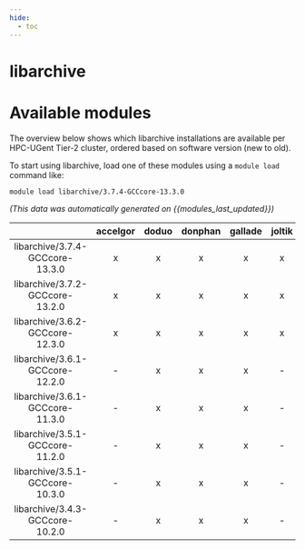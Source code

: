 ```yaml
---
hide:
  - toc
---
```


libarchive
==========

# Available modules


The overview below shows which libarchive installations are available per HPC-UGent Tier-2 cluster, ordered based on software version (new to old).

To start using libarchive, load one of these modules using a `module load` command like:

```shell
module load libarchive/3.7.4-GCCcore-13.3.0
```

*(This data was automatically generated on {{modules_last_updated}})*  

| |accelgor|doduo|donphan|gallade|joltik|shinx|
| :---: | :---: | :---: | :---: | :---: | :---: | :---: |
|libarchive/3.7.4-GCCcore-13.3.0|x|x|x|x|x|x|
|libarchive/3.7.2-GCCcore-13.2.0|x|x|x|x|x|x|
|libarchive/3.6.2-GCCcore-12.3.0|x|x|x|x|x|x|
|libarchive/3.6.1-GCCcore-12.2.0|-|x|x|x|-|x|
|libarchive/3.6.1-GCCcore-11.3.0|-|x|x|x|-|x|
|libarchive/3.5.1-GCCcore-11.2.0|-|x|x|x|-|x|
|libarchive/3.5.1-GCCcore-10.3.0|-|x|x|x|-|-|
|libarchive/3.4.3-GCCcore-10.2.0|-|x|x|x|-|-|
